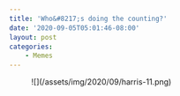 ```yaml
---
title: 'Who&#8217;s doing the counting?'
date: '2020-09-05T05:01:46-08:00'
layout: post
categories:
    - Memes
---
```


<figure class="wp-block-image size-large">![](/assets/img/2020/09/harris-11.png)</figure>